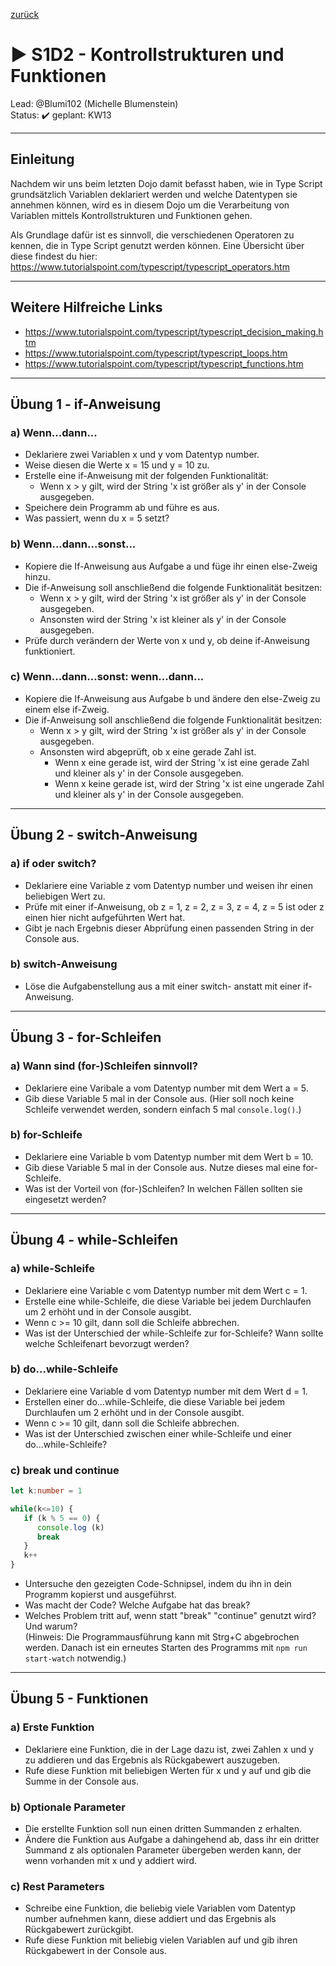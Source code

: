 [zurück](../README.md)
# :arrow_forward: S1D2 - Kontrollstrukturen und Funktionen

Lead: @Blumi102 (Michelle Blumenstein)  
Status: :heavy_check_mark:
geplant: KW13

---
## Einleitung

Nachdem wir uns beim letzten Dojo damit befasst haben, wie in Type Script grundsätzlich Variablen deklariert werden und welche Datentypen sie annehmen können, wird es in diesem Dojo um die Verarbeitung von Variablen mittels Kontrollstrukturen und Funktionen gehen.

Als Grundlage dafür ist es sinnvoll, die verschiedenen Operatoren zu kennen, die in Type Script genutzt werden können. Eine Übersicht über diese findest du hier: https://www.tutorialspoint.com/typescript/typescript_operators.htm

---

## Weitere Hilfreiche Links

- https://www.tutorialspoint.com/typescript/typescript_decision_making.htm
- https://www.tutorialspoint.com/typescript/typescript_loops.htm
- https://www.tutorialspoint.com/typescript/typescript_functions.htm

---

## Übung 1 - if-Anweisung

### a) Wenn...dann...

- Deklariere zwei Variablen x und y vom Datentyp number.
- Weise diesen die Werte x = 15 und y = 10 zu.
- Erstelle eine if-Anweisung mit der folgenden Funktionalität: 
  - Wenn x > y gilt, wird der String 'x ist größer als y' in der Console ausgegeben.
- Speichere dein Programm ab und führe es aus.
- Was passiert, wenn du x = 5 setzt?


### b) Wenn...dann...sonst...

- Kopiere die If-Anweisung aus Aufgabe a und füge ihr einen else-Zweig hinzu.
- Die if-Anweisung soll anschließend die folgende Funktionalität besitzen:
  - Wenn x > y gilt, wird der String 'x ist größer als y' in der Console ausgegeben.
  - Ansonsten wird der String 'x ist kleiner als y' in der Console ausgegeben.
- Prüfe durch verändern der Werte von x und y, ob deine if-Anweisung funktioniert.

### c) Wenn...dann...sonst: wenn...dann...

- Kopiere die If-Anweisung aus Aufgabe b und ändere den else-Zweig zu einem else if-Zweig.
- Die if-Anweisung soll anschließend die folgende Funktionalität besitzen:
  - Wenn x > y gilt, wird der String 'x ist größer als y' in der Console ausgegeben.
  - Ansonsten wird abgeprüft, ob x eine gerade Zahl ist.
    - Wenn x eine gerade ist, wird der String 'x ist eine gerade Zahl und kleiner als y' in der Console ausgegeben.
    - Wenn x keine gerade ist, wird der String 'x ist eine ungerade Zahl und kleiner als y' in der Console ausgegeben.

---

## Übung 2 - switch-Anweisung

### a) if oder switch?

- Deklariere eine Variable z vom Datentyp number und weisen ihr einen beliebigen Wert zu.
- Prüfe mit einer if-Anweisung, ob z = 1, z = 2, z = 3, z = 4, z = 5 ist oder z einen hier nicht aufgeführten Wert hat.
- Gibt je nach Ergebnis dieser Abprüfung einen passenden String in der Console aus.

### b) switch-Anweisung

- Löse die Aufgabenstellung aus a mit einer switch- anstatt mit einer if-Anweisung.

---

## Übung 3 - for-Schleifen

### a) Wann sind (for-)Schleifen sinnvoll?
- Deklariere eine Varibale a vom Datentyp number mit dem Wert a = 5.
- Gib diese Variable 5 mal in der Console aus. (Hier soll noch keine Schleife verwendet werden, sondern einfach 5 mal ```console.log()```.)

### b) for-Schleife
- Deklariere eine Variable b vom Datentyp number mit dem Wert b = 10.
- Gib diese Variable 5 mal in der Console aus. Nutze dieses mal eine for-Schleife.
- Was ist der Vorteil von (for-)Schleifen? In welchen Fällen sollten sie eingesetzt werden?

---

## Übung 4 - while-Schleifen

### a) while-Schleife
-  Deklariere eine Variable c vom Datentyp number mit dem Wert c = 1.
- Erstelle eine while-Schleife, die diese Variable bei jedem Durchlaufen um 2 erhöht und in der Console ausgibt.
- Wenn c >= 10 gilt, dann soll die Schleife abbrechen.
- Was ist der Unterschied der while-Schleife zur for-Schleife? Wann sollte welche Schleifenart bevorzugt werden?

### b) do...while-Schleife
- Deklariere eine Variable d vom Datentyp number mit dem Wert d = 1.
- Erstellen einer do...while-Schleife, die diese Variable bei jedem Durchlaufen um 2 erhöht und in der Console ausgibt.
- Wenn c >= 10 gilt, dann soll die Schleife abbrechen.
- Was ist der Unterschied zwischen einer while-Schleife und einer do...while-Schleife?

### c) break und continue

```ts
let k:number = 1

while(k<=10) { 
   if (k % 5 == 0) {   
      console.log (k) 
      break
   } 
   k++ 
}
```
- Untersuche den gezeigten Code-Schnipsel, indem du ihn in dein Programm kopierst und ausgeführst. 
- Was macht der Code? Welche Aufgabe hat das break?
- Welches Problem tritt auf, wenn statt "break" "continue" genutzt wird? Und warum? <br>
(Hinweis: Die Programmausführung kann mit Strg+C abgebrochen werden. Danach ist ein erneutes Starten des Programms mit ```npm run start-watch``` notwendig.)

---

## Übung 5 - Funktionen

### a) Erste Funktion

- Deklariere eine Funktion, die in der Lage dazu ist, zwei Zahlen x und y zu addieren und das Ergebnis als Rückgabewert auszugeben.
- Rufe diese Funktion mit beliebigen Werten für x und y auf und gib die Summe in der Console aus.

### b) Optionale Parameter

- Die erstellte Funktion soll nun einen dritten Summanden z erhalten.
- Ändere die Funktion aus Aufgabe a dahingehend ab, dass ihr ein dritter Summand z als optionalen Parameter übergeben werden kann, der wenn vorhanden mit x und y addiert wird.

### c) Rest Parameters

- Schreibe eine Funktion, die beliebig viele Variablen vom Datentyp number aufnehmen kann, diese addiert und das Ergebnis als Rückgabewert zurückgibt.
- Rufe diese Funktion mit beliebig vielen Variablen auf und gib ihren Rückgabewert in der Console aus.


